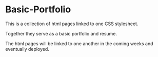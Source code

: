 # Basic-Portfolio

This is a collection of html pages linked to one CSS stylesheet. 

Together they serve as a basic portfolio and resume. 

The html pages will be linked to one another in the coming weeks and eventually deployed. 
